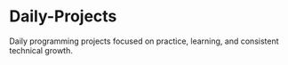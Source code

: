 # Daily-Projects
Daily programming projects focused on practice, learning, and consistent technical growth.
